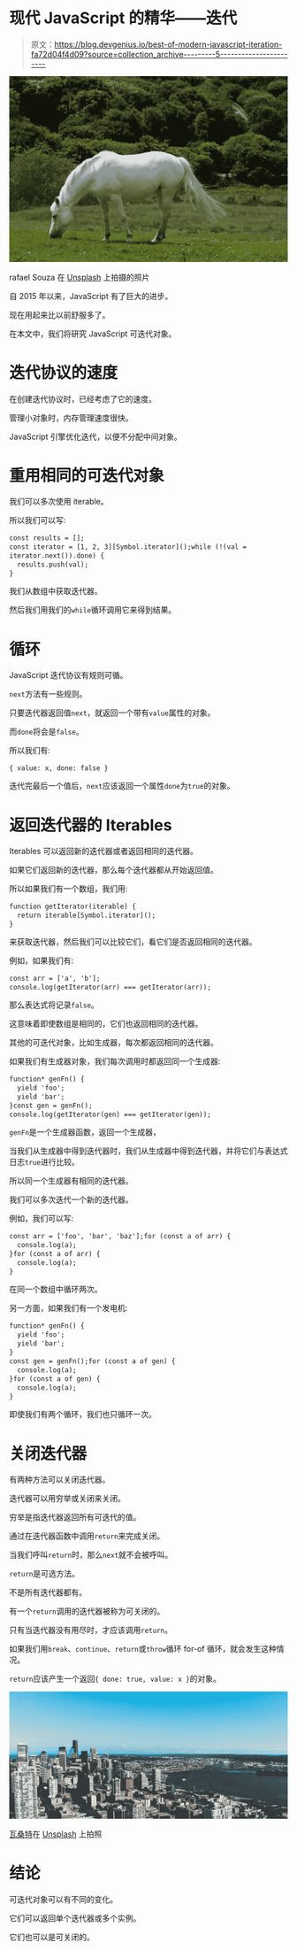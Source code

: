 # 现代 JavaScript 的精华——迭代

> 原文：<https://blog.devgenius.io/best-of-modern-javascript-iteration-fa72d04f4d09?source=collection_archive---------5----------------------->

![](img/627ea8275c18e6aafeb286454f75e3f6.png)

rafael Souza 在 [Unsplash](https://unsplash.com?utm_source=medium&utm_medium=referral) 上拍摄的照片

自 2015 年以来，JavaScript 有了巨大的进步。

现在用起来比以前舒服多了。

在本文中，我们将研究 JavaScript 可迭代对象。

# 迭代协议的速度

在创建迭代协议时，已经考虑了它的速度。

管理小对象时，内存管理速度很快。

JavaScript 引擎优化迭代，以便不分配中间对象。

# 重用相同的可迭代对象

我们可以多次使用 iterable。

所以我们可以写:

```
const results = [];
const iterator = [1, 2, 3][Symbol.iterator]();while (!(val = iterator.next()).done) {
  results.push(val);
}
```

我们从数组中获取迭代器。

然后我们用我们的`while`循环调用它来得到结果。

# 循环

JavaScript 迭代协议有规则可循。

`next`方法有一些规则。

只要迭代器返回值`next`，就返回一个带有`value`属性的对象。

而`done`将会是`false`。

所以我们有:

```
{ value: x, done: false }
```

迭代完最后一个值后，`next`应该返回一个属性`done`为`true`的对象。

# 返回迭代器的 Iterables

Iterables 可以返回新的迭代器或者返回相同的迭代器。

如果它们返回新的迭代器，那么每个迭代器都从开始返回值。

所以如果我们有一个数组，我们用:

```
function getIterator(iterable) {
  return iterable[Symbol.iterator]();
}
```

来获取迭代器，然后我们可以比较它们，看它们是否返回相同的迭代器。

例如，如果我们有:

```
const arr = ['a', 'b'];
console.log(getIterator(arr) === getIterator(arr));
```

那么表达式将记录`false`。

这意味着即使数组是相同的，它们也返回相同的迭代器。

其他的可迭代对象，比如生成器，每次都返回相同的迭代器。

如果我们有生成器对象，我们每次调用时都返回同一个生成器:

```
function* genFn() {
  yield 'foo';
  yield 'bar';
}const gen = genFn();
console.log(getIterator(gen) === getIterator(gen));
```

`genFn`是一个生成器函数，返回一个生成器，

当我们从生成器中得到迭代器时，我们从生成器中得到迭代器，并将它们与表达式日志`true`进行比较。

所以同一个生成器有相同的迭代器。

我们可以多次迭代一个新的迭代器。

例如，我们可以写:

```
const arr = ['foo', 'bar', 'baz'];for (const a of arr) {
  console.log(a);
}for (const a of arr) {
  console.log(a);
}
```

在同一个数组中循环两次。

另一方面，如果我们有一个发电机:

```
function* genFn() {
  yield 'foo';
  yield 'bar';
}
const gen = genFn();for (const a of gen) {
  console.log(a);
}for (const a of gen) {
  console.log(a);
}
```

即使我们有两个循环，我们也只循环一次。

# 关闭迭代器

有两种方法可以关闭迭代器。

迭代器可以用穷举或关闭来关闭。

穷举是指迭代器返回所有可迭代的值。

通过在迭代器函数中调用`return`来完成关闭。

当我们呼叫`return`时，那么`next`就不会被呼叫。

`return`是可选方法。

不是所有迭代器都有。

有一个`return`调用的迭代器被称为可关闭的。

只有当迭代器没有用尽时，才应该调用`return`。

如果我们用`break`、`continue`、`return`或`throw`循环 for-of 循环，就会发生这种情况。

`return`应该产生一个返回`{ done: true, value: x }`的对象。

![](img/0a757fde2f750e6df8cc651a91c52893.png)

[瓦桑特](https://unsplash.com/@iamv_7?utm_source=medium&utm_medium=referral)在 [Unsplash](https://unsplash.com?utm_source=medium&utm_medium=referral) 上拍照

# 结论

可迭代对象可以有不同的变化。

它们可以返回单个迭代器或多个实例。

它们也可以是可关闭的。